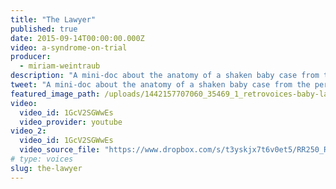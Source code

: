 ```yaml
---
title: "The Lawyer"
published: true
date: 2015-09-14T00:00:00.000Z
video: a-syndrome-on-trial
producer:
  - miriam-weintraub
description: "A mini-doc about the anatomy of a shaken baby case from the perspective of defense attorney Adele Bernhard."
tweet: "A mini-doc about the anatomy of a shaken baby case from the perspective of defense attorney Adele Bernhard."
featured_image_path: /uploads/1442157707060_35469_1_retrovoices-baby-lawyer.jpg
video:
  video_id: 1GcV2SGWwEs
  video_provider: youtube
video_2:
  video_id: 1GcV2SGWwEs
  video_source_file: "https://www.dropbox.com/s/t3yskjx7t6v0et5/RR250_RR_VOICE_ADELE_BERNHARD_09_11_2015-H264_1080p.mov?dl=0"
# type: voices
slug: the-lawyer
---
```

